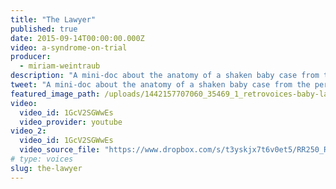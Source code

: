 ```yaml
---
title: "The Lawyer"
published: true
date: 2015-09-14T00:00:00.000Z
video: a-syndrome-on-trial
producer:
  - miriam-weintraub
description: "A mini-doc about the anatomy of a shaken baby case from the perspective of defense attorney Adele Bernhard."
tweet: "A mini-doc about the anatomy of a shaken baby case from the perspective of defense attorney Adele Bernhard."
featured_image_path: /uploads/1442157707060_35469_1_retrovoices-baby-lawyer.jpg
video:
  video_id: 1GcV2SGWwEs
  video_provider: youtube
video_2:
  video_id: 1GcV2SGWwEs
  video_source_file: "https://www.dropbox.com/s/t3yskjx7t6v0et5/RR250_RR_VOICE_ADELE_BERNHARD_09_11_2015-H264_1080p.mov?dl=0"
# type: voices
slug: the-lawyer
---
```

